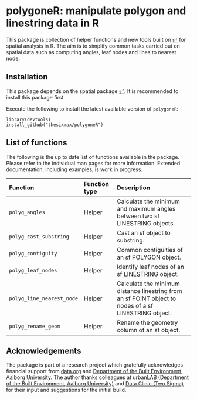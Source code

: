 # **polygoneR:** manipulate polygon and linestring data in R

This package is collection of helper functions and new tools built on [`sf`](https://github.com/r-spatial/sf) for spatial analysis in R. The aim is to simplify common tasks carried out on spatial data such as computing angles, leaf nodes and lines to nearest node.

## Installation

This package depends on the spatial package [`sf`](https://github.com/r-spatial/sf). It is recommended to install this package first.

Execute the following to install the latest available version of `polygoneR`:

```         
library(devtools)
install_github("thesixmax/polygoneR")
```

## List of functions

The following is the up to date list of functions available in the package. Please refer to the individual man pages for more information. Extended documentation, including examples, is work in progress.

| Function                  | Function type | Description                                                                                           |
|:-------------------|:-----------------|:-------------------------------|
| `polyg_angles`            | Helper        | Calculate the minimum and maximum angles between two sf LINESTRING objects.                           |
| `polyg_cast_substring`    | Helper        | Cast an sf object to substring.                                                                       |
| `polyg_contiguity`        | Helper        | Common contiguities of an sf POLYGON object.                                                          |
| `polyg_leaf_nodes`        | Helper        | Identify leaf nodes of an sf LINESTRING object.                                                       |
| `polyg_line_nearest_node` | Helper        | Calculate the minimum distance linestring from an sf POINT object to nodes of a sf LINESTRING object. |
| `polyg_rename_geom`       | Helper        | Rename the geometry column of an sf object.                                                           |

## Acknowledgements

The package is part of a research project which gratefully acknowledges financial support from [data.org](https://data.org) and [Department of the Built Environment, Aalborg University](https://www.en.build.aau.dk). The author thanks colleagues at urbanLAB [(Department of the Built Environment, Aalborg University)](https://www.en.build.aau.dk) and [Data Clinic (Two Sigma)](https://dataclinic.twosigma.com) for their input and suggestions for the initial build.
